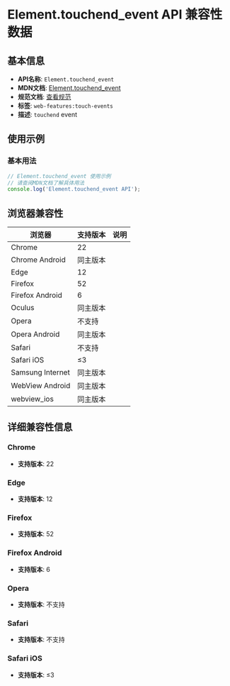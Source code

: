 # Element.touchend_event API 兼容性数据

## 基本信息

- **API名称**: `Element.touchend_event`
- **MDN文档**: [Element.touchend_event](https://developer.mozilla.org/docs/Web/API/Element/touchend_event)
- **规范文档**: [查看规范](https://w3c.github.io/touch-events/#event-touchend,https://w3c.github.io/touch-events/#dom-globaleventhandlers-ontouchend)
- **标签**: `web-features:touch-events`
- **描述**: `touchend` event

## 使用示例

### 基本用法

```javascript
// Element.touchend_event 使用示例
// 请查阅MDN文档了解具体用法
console.log('Element.touchend_event API');
```

## 浏览器兼容性

| 浏览器 | 支持版本 | 说明 |
|--------|----------|------|
| Chrome | 22 |  |
| Chrome Android | 同主版本 |  |
| Edge | 12 |  |
| Firefox | 52 |  |
| Firefox Android | 6 |  |
| Oculus | 同主版本 |  |
| Opera | 不支持 |  |
| Opera Android | 同主版本 |  |
| Safari | 不支持 |  |
| Safari iOS | ≤3 |  |
| Samsung Internet | 同主版本 |  |
| WebView Android | 同主版本 |  |
| webview_ios | 同主版本 |  |

## 详细兼容性信息

### Chrome

- **支持版本**: 22

### Edge

- **支持版本**: 12

### Firefox

- **支持版本**: 52

### Firefox Android

- **支持版本**: 6

### Opera

- **支持版本**: 不支持

### Safari

- **支持版本**: 不支持

### Safari iOS

- **支持版本**: ≤3

